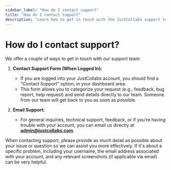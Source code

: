 ```yaml
---
sidebar_label: "How do I contact support"
title: "How do I contact support"
description: "Learn how to get in touch with the JustCollabs support team."
---
```


# How do I contact support?

We offer a couple of ways to get in touch with our support team:

1. **Contact Support Form (When Logged In):**
   - If you are logged into your JustCollabs account, you should find a "Contact Support" option, in your dashboard area.
   - This form allows you to categorize your request (e.g., feedback, bug report, help request) and send details directly to our team. Someone from our team will get back to you as soon as possible.

2. **Email Support:**
   - For general inquiries, technical support, feedback, or if you're having trouble with your account, you can email us directly at **admin@justcollabs.com**.

When contacting support, please provide as much detail as possible about your issue or question so we can assist you more effectively. If it's about a specific problem, including your username, the email address associated with your account, and any relevant screenshots (if applicable via email) can be very helpful. 